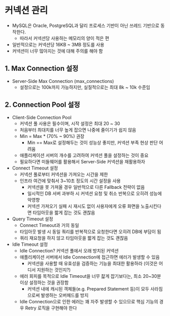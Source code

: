 # 커넥션 관리

- MySQL은 Oracle, PostgreSQL과 달리 프로세스 기반이 아닌 쓰레드 기반으로 동작한다.
  - 따라서 커넥션당 사용하는 메모리의 양이 적은 편
- 일반적으로는 커넥션당 16KB ~ 3MB 정도를 사용
- 커넥션이 너무 많아지는 것에 대해 주의를 해야 함

## 1. Max Connection 설정
- Server-Side Max Connection (max_connections)
  - 설정으로는 100k까지 가능하지만, 실질적으로는 최대 8k ~ 10k 수준임  

## 2. Connection Pool 설정
- Client-Side Connection Pool
  - 커넥션 풀 사용은 필수이며, 시작 설정은 최대 20 ~ 30
  - 처음부터 최대치를 너무 높게 잡으면 나중에 줄이기가 쉽지 않음
  - Min = Max * (70% ~ 90%) 권장
    - Min == Max로 설정해두는 것이 성능상 좋지만, 커넥션 부족 현상 판단 어려움
  - 애플리케이션 서버의 개수를 고려하여 커넥션 풀을 설정하는 것이 중요
  - 필요하다면 미들웨어를 활용해서 Server-Side 커넥션을 재활용하자
- Connect Timeout 설정
  - 커넥션 풀로부터 커넥션을 가져오는 시간을 제한
  - 인프라 여건에 맞춰서 3~10초 정도의 시간 설정을 사용
    - 커넥션을 못 가져올 경우 일반적으로 다른 Fallback 전략이 없음
    - 일시적인 DB 서버 과부하 시 커넥션 요청 및 취소 반복으로 오히려 성능에 악영향
    - 커넥션 가져오기 실패 시 재시도 없이 사용자에게 오류 화면을 노출시킨다면 타임아웃을 짧게 잡는 것도 괜찮음
- Query Timeout 설정
  - Connect Timeout과 거의 동일
  - 타임아웃 발생 시 동일 쿼리를 반복적으로 요청한다면 오히려 DB에 부담이 됨
  - 쿼리 재요청을 하지 않고 타임아웃을 짧게 잡는 것도 괜찮음
- Idle Timeout 설정
  - Idle Connection? 커넥션 풀에서 오래 방치된 커넥션
  - 애플리케이션 서버에서 Idle Connection에 접근하면 에러가 발생할 수 있음
    - 커넥션을 사용할 때 유효성을 검증하는 기능을 최대한 활용하라 (이것은 어디서 지원하는 것인지?)
  - 에러 회피를 목적으로 Idle Timeout을 너무 잛게 잡기보다는, 최소 20~30분 이상 설정하는 것을 권장함
    - 커넥션 내에 캐시된 객체들(e.g. Prepared Statement 등)이 모두 사라짐으로써 발생하는 오버헤드를 방지 
  - Idle Connection으로 인한 에러는 꽤 자주 발생할 수 있으므로 핵심 기능의 경우 Retry 로직을 구현해야 한다
